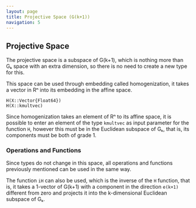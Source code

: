 ```yaml
---
layout: page
title: Projective Space (G(k+1))
navigation: 5
---
```


## Projective Space

The projective space is a subspace of G(k+1), which is nothing more than Gₖ space with an extra dimension, so there is no need to create a new type for this.

This space can be used through embedding called homogenization, it takes a vector in Rⁿ into its embedding in the affine space.

    H(X::Vector{Float64})
    H(X::kmultvec)

Since homogenization takes an element of Rⁿ to its affine space, it is possible to enter an element of the type `kmultvec` as input parameter for the function `H`, however this must be in the Euclidean subspace of Gₖ, that is, its components must be both of grade 1.

### Operations and Functions

Since types do not change in this space, all operations and functions previously mentioned can be used in the same way.

The function `iH` can also be used, which is the inverse of the `H` function, that is, it takes a 1-vector of G(k+1) with a component in the direction `e(k+1)` different from zero and projects it into the k-dimensional Euclidean subspace of Gₖ.
